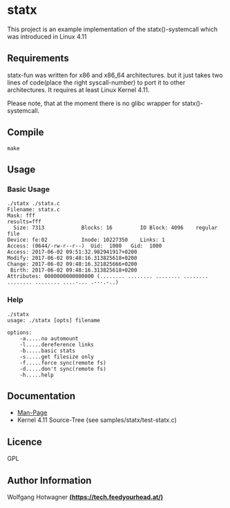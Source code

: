 # statx

This project is an example implementation of the statx()-systemcall which was introduced in Linux 4.11

## Requirements

statx-fun was written for x86 and x86_64 architectures. but it just takes two lines of code(place the right syscall-number) to port it to other architectures. It requires at least Linux Kernel 4.11.

Please note, that at the moment there is no glibc wrapper for statx()-systemcall.

## Compile

```
make
```

## Usage

### Basic Usage

```
./statx ./statx.c
Filename: statx.c
Mask: fff
results=fff
  Size: 7313            Blocks: 16         IO Block: 4096    regular file
Device: fe:02           Inode: 10227350    Links: 1    
Access: (0644/-rw-r--r--)  Uid:  1000   Gid:  1000
Access: 2017-06-02 09:51:32.982941917+0200
Modify: 2017-06-02 09:48:16.313825618+0200
Change: 2017-06-02 09:48:16.321825666+0200
 Birth: 2017-06-02 09:48:16.313825618+0200
Attributes: 0000000000000000 (........ ........ ........ ........ ........ ........ ....-... .---.-..)

```
### Help

```
./statx
usage: ./statx [opts] filename

options:
	-a.....no automount
	-l.....dereference links
	-b.....basic stats
	-s.....get filesize only
	-f.....force sync(remote fs)
	-d.....don't sync(remote fs)
	-h.....help
```
## Documentation
   * [Man-Page](https://www.mankier.com/2/statx)
   * Kernel 4.11 Source-Tree (see samples/statx/test-statx.c)

## Licence

GPL

## Author Information

Wolfgang Hotwagner [**(https://tech.feedyourhead.at/)**](https://tech.feedyourhead.at)

